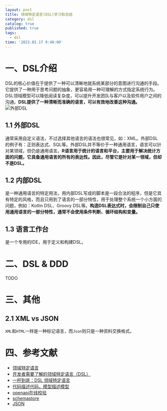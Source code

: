 ```yaml
---
layout: post
title: 领域特定语言(DSL)学习和总结
category: dsl
catalog: true
published: true
tags:
  - dsl
time: '2023.02.17 9:40:00'
---
```

# 一、DSL介绍
DSL的核心价值在于提供了一种可以清晰地就系统某部分的意图进行沟通的手段。它提供了一种用于思考问题的抽象，更容易用一种可理解的方式指定系统行为。DSL领域模型可以降低阅读复杂度，可以提升开发团队与客户以及软件用户之间的沟通。**DSL提供了一种清晰而准确的语言，可以有效地改善这种沟通。**
![外部DSL](https://ata2-img.oss-cn-zhangjiakou.aliyuncs.com/neweditor/30a5b928-3889-4f32-9094-5c85e8025137.png)

## 1.1 外部DSL
通常采用自定义语法，不过选择其他语言的语法也很常见，如：XML。外部DSL的例子有：正则表达式、SQL等。外部DSL并不等价于一种通用语言，语言可以针对某领域，但仍是通用语言。**R语言用于统计的语言和平台，主要用于解决统计方面的问题，它具备通用语言的所有的表达性。因此，尽管它是针对某一领域，但却不是DSL。**

## 1.2 内部DSL
是一种通用语言的特定用法，用内部DSL写成的脚本是一段合法的程序，但是它具有特定的风格，而且只用到了语言的一部分特性，用于处理整个系统一个小方面的问题，例如：Kotlin DSL、Groovy DSL等。**构造DSL表达式时，会限制自己只使用通用语言的一部分特性，通常不会使用条件判断、循环结构和变量。**

## 1.3 语言工作台
是一个专用的IDE，用于定义和构建DSL。

# 二、DSL & DDD
TODO

# 三、其他
## 2.1 XML vs JSON
`XML`和`HTML`一样是一种标记语言，而`Json`则只是一种资料交换格式。

# 四、参考文献
- [领域特定语言](https://book.douban.com/subject/21964984/)
- [开发者需要了解的领域特定语言（DSL）](https://juejin.cn/post/6844904082428149773)
- [一杆到底：DSL 领域特定语言](https://developer.aliyun.com/article/885778)
- [代码描述代码，模型描述模型](https://www.phodal.com/blog/modeling-for-code/)
- [openapi在线校验](https://editor.swagger.io/)
- [schemastore](https://www.schemastore.org/json/)
- [JSON](https://zh.wikipedia.org/zh-tw/JSON)